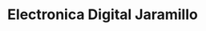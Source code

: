 ---
title: "Electronica Digital Jaramillo"
url: /loja-ecuador/electronica-digital-jaramillo/
shop: radiotecnia
---